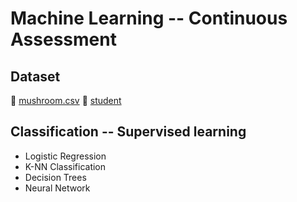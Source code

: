 # Machine Learning -- Continuous Assessment

## Dataset
:mushroom: [mushroom.csv](https://www.kaggle.com/uciml/mushroom-classification/download)
:book: [student](https://archive.ics.uci.edu/ml/datasets/Student+Performance#)

## Classification -- Supervised learning
- Logistic Regression
- K-NN Classification
- Decision Trees
- Neural Network